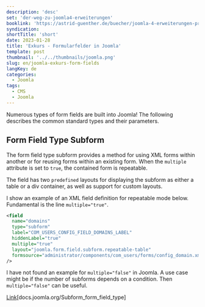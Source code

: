 ```yaml
---
description: 'desc'
set: 'der-weg-zu-joomla4-erweiterungen'
booklink: 'https://astrid-guenther.de/buecher/joomla-4-erweiterungen-programmieren'
syndication:
shortTitle: 'short'
date: 2023-01-28
title: 'Exkurs - Formularfelder in Joomla'
template: post
thumbnail: '../../thumbnails/joomla.png'
slug: en/joomla-exkurs-form-fields
langKey: de
categories:
  - Joomla
tags:
  - CMS
  - Joomla
---
```












Numerous types of form fields are built into Joomla! The following describes the common standard types and their parameters.<!-- \index{form fields} -->

## Form Field Type Subform<!-- \index{form fields!subform} -->

The form field type subform provides a method for using XML forms within another or for reusing forms within an existing form. When the `multiple` attribute is set to `true`, the contained form is repeatable.

The field has two `predefined` layouts for displaying the subform as either a table or a div container, as well as support for custom layouts.

I show an example of an XML field definition for repeatable mode below. Fundamental is the line `multiple="true"`.

```xml
<field
  name="domains"
  type="subform"
  label="COM_USERS_CONFIG_FIELD_DOMAINS_LABEL"
  hiddenLabel="true"
  multiple="true"
  layout="joomla.form.field.subform.repeatable-table"
  formsource="administrator/components/com_users/forms/config_domain.xml"
/>
```

I have not found an example for `multiple="false"` in Joomla. A use case might be if the number of subforms depends on a condition. Then `multiple="false"` can be useful. 

[Link](https://docs.joomla.org/Subform_form_field_type)[docs.joomla.org/Subform_form_field_type]
